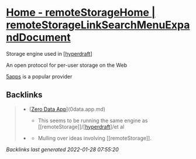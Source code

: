 # [Home - remoteStorageHome | remoteStorageLinkSearchMenuExpandDocument](https://remotestorage.io/)

Storage engine used in [[hyperdraft]]

An open protocol for per-user storage on the Web

[5apps](https://5apps.com) is a popular provider

[//begin]: # "Autogenerated link references for markdown compatibility"
[hyperdraft]: hyperdraft.md "hyperdraft"
[//end]: # "Autogenerated link references"

## Backlinks

> - [[Zero Data App](https://0data.app/)](0data.app.md)
>   - This seems to be running the same engine as [[remoteStorage]]/[[hyperdraft]]/et al
>    
> - [](2021-01-09.md)
>   - Mulling over ideas involving [[remoteStorage]].

_Backlinks last generated 2022-01-28 07:55:20_
